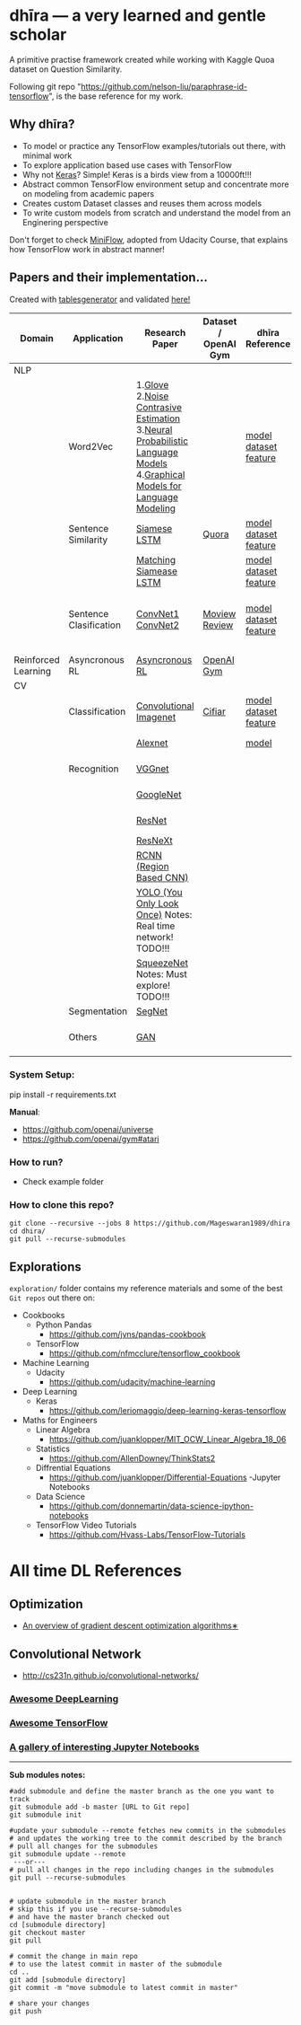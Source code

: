 # dhīra — a very learned and gentle scholar

A primitive practise framework created while working with Kaggle Quoa dataset on Question Similarity.

Following git repo "https://github.com/nelson-liu/paraphrase-id-tensorflow", is the base reference for my work.


## Why dhīra?
- To model or practice any TensorFlow examples/tutorials out there, with minimal work
- To explore application based use cases with TensorFlow
- Why not [Keras](https://github.com/fchollet/keras/)? Simple! Keras is a birds view from a 10000ft!!!
- Abstract common TensorFlow environment setup and concentrate more on modeling from academic papers
- Creates custom Dataset classes and reuses them across models
- To write custom models from scratch and understand the model from an Enginering perspective

Don't forget to check [MiniFlow](exploration/tensorflow/MiniFlow.ipynb), adopted from Udacity Course, that explains how 
TensorFlow work in abstract manner!
 
## Papers and their implementation...

Created with [tablesgenerator](http://www.tablesgenerator.com/markdown_tables) and validated [here!](http://dillinger.io/)

| Domain              | Application            | Research Paper                                                                                                                                                                                                                                                                                                                                                                                      | Dataset / OpenAI Gym                                                      | dhīra Reference                                                                                                                                           | TF/Keras | References                                                                                                                                                                                                                                                                            |
|---------------------|------------------------|-----------------------------------------------------------------------------------------------------------------------------------------------------------------------------------------------------------------------------------------------------------------------------------------------------------------------------------------------------------------------------------------------------|---------------------------------------------------------------------------|-----------------------------------------------------------------------------------------------------------------------------------------------------------|----------|---------------------------------------------------------------------------------------------------------------------------------------------------------------------------------------------------------------------------------------------------------------------------------------|
| NLP                 |                        |                                                                                                                                                                                                                                                                                                                                                                                                     |                                                                           |                                                                                                                                                           |          |                                                                                                                                                                                                                                                                                       |
|                     | Word2Vec               | 1.[Glove](https://nlp.stanford.edu/pubs/glove.pdf)   2.[Noise Contrasive Estimation](https://papers.nips.cc/paper/5165-learning-word-embeddings-efficiently-with-noise-contrastive-estimation.pdf)  3.[Neural Probabilistic Language Models](https://www.cs.toronto.edu/~amnih/papers/ncelm.pdf)  4.[Graphical Models for Language Modeling](https://www.cs.toronto.edu/~amnih/papers/threenew.pdf) |                                                                           | [model](dhira/tf/models/word2vec/glove.py)  [dataset](dhira/data/dataset/glove.py)  [feature](dhira/data/features/glove_feature.py)                       | TF       |                                                                                                                                                                                                                                                                                       |
|                     | Sentence Similarity    | [Siamese LSTM](https://www.aaai.org/ocs/index.php/AAAI/AAAI16/paper/download/12195/12023)                                                                                                                                                                                                                                                                                                           | [Quora](https://www.kaggle.com/quora/question-pairs-dataset)              | [model](dhira/tf/models/siamese/siamese_bilstm.py)  [dataset](dhira/data/dataset/quora.py)  [feature](dhira/data/features/quora_feature.py)               | TF       |                                                                                                                                                                                                                                                                                       |
|                     |                        | [Matching Siamease LSTM](https://www.semanticscholar.org/paper/Learning-Natural-Language-Inference-using-Bidirect-Liu-Sun/f93a0a3e8a3e6001b4482430254595cf737697fa)                                                                                                                                                                                                                                 |                                                                           | [model](dhira/tf/models/siamese/matching_bilstm.py)  [dataset](dhira/data/dataset/quora.py)  [feature](dhira/data/features/quora_feature.py)              |          |                                                                                                                                                                                                                                                                                       |
|                     | Sentence Clasification | [ConvNet1](https://arxiv.org/abs/1408.5882)  [ConvNet2](https://arxiv.org/abs/1510.03820)                                                                                                                                                                                                                                                                                                           | [Moview Review](http://www.cs.cornell.edu/people/pabo/movie-review-data/) | [model](dhira/tf/models/conv/sentiment_convnet.py)  [dataset](dhira/data/dataset/movie_review.py)  [feature](dhira/data/features/movie_review_feature.py) |          | 1.http://cs231n.github.io/convolutional-networks/    2.http://www.wildml.com/2015/11/understanding-convolutional-neural-networks-for-nlp   3.http://www.wildml.com/2015/12/implementing-a-cnn-for-text-classification-in-tensorflow/Git:    4.https://github.com/yoonkim/CNN_sentence |
|                     |                        |                                                                                                                                                                                                                                                                                                                                                                                                     |                                                                           |                                                                                                                                                           |          |                                                                                                                                                                                                                                                                                       |
| Reinforced Learning | Asyncronous RL         | [Asyncronous RL](https://arxiv.org/pdf/1602.01783v1.pdf)                                                                                                                                                                                                                                                                                                                                            | [OpenAI Gym](https://github.com/openai/gym#atari)                         |                                                                                                                                                           | Keras    | https://github.com/coreylynch/async-rl                                                                                                                                                                                                                                                |
| CV                  |                        |                                                                                                                                                                                                                                                                                                                                                                                                     |                                                                           |                                                                                                                                                           |          |                                                                                                                                                                                                                                                                                       |
|                     | Classification         | [Convolutional Imagenet](https://papers.nips.cc/paper/4824-imagenet-classification-with-deep-convolutional-neural-networks.pdf)                                                                                                                                                                                                                                                                     | [Cifiar](https://www.cs.toronto.edu/~kriz/cifar.html)                     | [model](dhira/tf/models/conv/cifiar_convnet.py)  [dataset](dhira/data/dataset/cifiar10.py)  [feature](dhira/data/features/image_feature.py)               |          |                                                                                                                                                                                                                                                                                       |
|                     |                        | [Alexnet](https://papers.nips.cc/paper/4824-imagenet-classification-with-deep-convolutional-neural-networks.pdf)                                                                                                                                                                                                                                                                                    |                                                                           | [model](dhira/keras/alexnet.py)                                                                                                                           | Keras    | https://www.analyticsvidhya.com/blog/2017/08/10-advanced-deep-learning-architectures-data-scientists/                                                                                                                                                                                 |
|                     | Recognition            | [VGGnet](https://arxiv.org/abs/1409.1556)                                                                                                                                                                                                                                                                                                                                                           |                                                                           |                                                                                                                                                           | Keras    | Code: https://github.com/fchollet/keras/blob/master/keras/applications/vgg16.py                                                                                                                                                                                                       |
|                     |                        | [GoogleNet](https://arxiv.org/abs/1512.00567)                                                                                                                                                                                                                                                                                                                                                       |                                                                           |                                                                                                                                                           | Keras    | Code: https://github.com/fchollet/keras/blob/master/keras/applications/inception_v3.py                                                                                                                                                                                                |
|                     |                        | [ResNet](https://arxiv.org/abs/1512.03385)                                                                                                                                                                                                                                                                                                                                                          |                                                                           |                                                                                                                                                           | Keras    | Code: https://github.com/fchollet/keras/blob/master/keras/applications/resnet50.py                                                                                                                                                                                                    |
|                     |                        | [ResNeXt](https://arxiv.org/pdf/1611.05431.pdf)                                                                                                                                                                                                                                                                                                                                                     |                                                                           |                                                                                                                                                           | Keras    | Code: https://github.com/titu1994/Keras-ResNeXt                                                                                                                                                                                                                                       |
|                     |                        | [RCNN (Region Based CNN)](https://arxiv.org/abs/1506.01497)                                                                                                                                                                                                                                                                                                                                         |                                                                           |                                                                                                                                                           | Keras    | Code: https://github.com/yhenon/keras-frcnn                                                                                                                                                                                                                                           |
|                     |                        | [YOLO (You Only Look Once)](https://pjreddie.com/media/files/papers/yolo.pdf)  Notes: Real time network! TODO!!!                                                                                                                                                                                                                                                                                    |                                                                           |                                                                                                                                                           | Keras    | Code: https://github.com/allanzelener/YAD2K                                                                                                                                                                                                                                           |
|                     |                        | [SqueezeNet](https://arxiv.org/abs/1602.07360)  Notes: Must explore! TODO!!!                                                                                                                                                                                                                                                                                                                        |                                                                           |                                                                                                                                                           | Keras    | Code: https://github.com/rcmalli/keras-squeezenet                                                                                                                                                                                                                                     |
|                     | Segmentation           | [SegNet](https://arxiv.org/abs/1511.00561)                                                                                                                                                                                                                                                                                                                                                          |                                                                           |                                                                                                                                                           | Keras    | Code: https://github.com/imlab-uiip/keras-segnet                                                                                                                                                                                                                                      |
|                     | Others                 | [GAN](https://arxiv.org/abs/1406.2661)                                                                                                                                                                                                                                                                                                                                                              |                                                                           |                                                                                                                                                           | Keras    | 1. Code: https://github.com/bstriner/keras-adversarial     2. https://www.analyticsvidhya.com/blog/2017/06/introductory-generative-adversarial-networks-gans/                                                                                                                         |             

### System Setup:
pip install -r requirements.txt

**Manual**:
- https://github.com/openai/universe
- https://github.com/openai/gym#atari

### How to run?
- Check example folder


### How to clone this repo?
`git clone --recursive --jobs 8 https://github.com/Mageswaran1989/dhira`  
`cd dhira/`  
`git pull --recurse-submodules`  

## Explorations

`exploration/` folder contains my reference materials and some of the best `Git repos` out there on:
- Cookbooks
    - Python Pandas
        - https://github.com/jvns/pandas-cookbook
    - TensorFlow
        - https://github.com/nfmcclure/tensorflow_cookbook
- Machine Learning
    - Udacity
        - https://github.com/udacity/machine-learning
- Deep Learning
    - Keras
        - https://github.com/leriomaggio/deep-learning-keras-tensorflow
- Maths for Engineers 
    - Linear Algebra
        - https://github.com/juanklopper/MIT_OCW_Linear_Algebra_18_06
    - Statistics
        - https://github.com/AllenDowney/ThinkStats2
    - Diffrential Equations
        - https://github.com/juanklopper/Differential-Equations
-Jupyter Notebooks
    - Data Science 
        - https://github.com/donnemartin/data-science-ipython-notebooks
    - TensorFlow Video Tutorials
        - https://github.com/Hvass-Labs/TensorFlow-Tutorials

# All time DL References
## Optimization
- [An overview of gradient descent optimization
algorithms∗](https://arxiv.org/pdf/1609.04747v1.pdf)
## Convolutional Network
- http://cs231n.github.io/convolutional-networks/ 


### [Awesome DeepLearning](https://github.com/ChristosChristofidis/awesome-deep-learning)
### [Awesome TensorFlow](https://github.com/jtoy/awesome-tensorflow)
### [A gallery of interesting Jupyter Notebooks](https://github.com/jupyter/jupyter/wiki/A-gallery-of-interesting-Jupyter-Notebooks)  


-------------------------------------------------------------------------------------------------------
**Sub modules notes:**

```commandline
#add submodule and define the master branch as the one you want to track  
git submodule add -b master [URL to Git repo]     
git submodule init

#update your submodule --remote fetches new commits in the submodules 
# and updates the working tree to the commit described by the branch  
# pull all changes for the submodules
git submodule update --remote
 ---or---
# pull all changes in the repo including changes in the submodules
git pull --recurse-submodules


# update submodule in the master branch
# skip this if you use --recurse-submodules
# and have the master branch checked out
cd [submodule directory]
git checkout master
git pull

# commit the change in main repo
# to use the latest commit in master of the submodule
cd ..
git add [submodule directory]
git commit -m "move submodule to latest commit in master"

# share your changes
git push
``` 